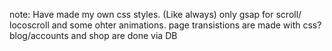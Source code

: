note: Have made my own css styles. (Like always) only gsap for scroll/ locoscroll and some ohter animations. page transistions are made with css? blog/accounts and shop are done via DB
